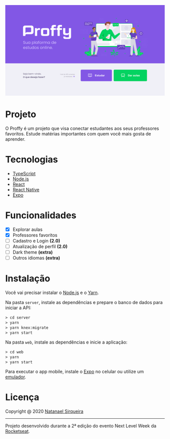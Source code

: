 ![Capa do projeto](.github/Home.png "Proffy")

# Projeto

O Proffy é um projeto que visa conectar estudantes aos seus professores favoritos. Estude matérias importantes com quem você mais gosta de aprender.

# Tecnologias

- [TypeScript](https://www.typescriptlang.org/)
- [Node.js](https://nodejs.org/en/)
- [React](https://reactjs.org)
- [React Native](https://facebook.github.io/react-native/)
- [Expo](https://expo.io/)

# Funcionalidades

- [x] Explorar aulas
- [x] Professores favoritos
- [ ] Cadastro e Login **(2.0)**
- [ ] Atualização de perfil **(2.0)**
- [ ] Dark theme **(extra)**
- [ ] Outros idiomas **(extra)**

# Instalação

Você vai precisar instalar o [Node.js](https://nodejs.org/en/download/) e o [Yarn](https://yarnpkg.com/).

Na pasta `server`, instale as dependências e prepare o banco de dados para iniciar a API: 

```shell
> cd server
> yarn
> yarn knex:migrate
> yarn start
```

Na pasta `web`, instale as dependências e inicie a aplicação:

```shell
> cd web
> yarn
> yarn start
```

Para executar o app mobile, instale o [Expo](https://expo.io/) no celular ou utilize um [emulador](https://react-native.rocketseat.dev/android/emulador).

# Licença

Copyright @ 2020 [Natanael Sirqueira](https://github.com/natanaelsirqueira/)

---

Projeto desenvolvido durante a 2ª edição do evento Next Level Week da [Rocketseat](https://rocketseat.com.br/).
